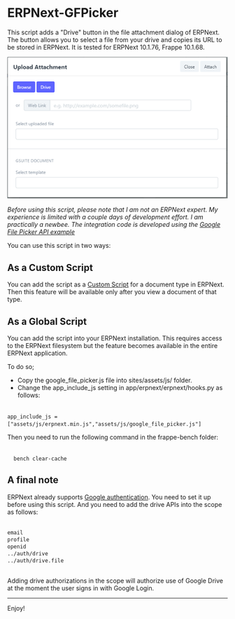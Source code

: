 # ERPNext-GFPicker

This script adds a "Drive" button in the file attachment dialog of ERPNext. The button allows you to select a file from your drive and copies its URL to be stored in ERPNext. It is tested for ERPNext 10.1.76, Frappe 10.1.68.

<img src="https://raw.githubusercontent.com/osmansen/ERPNext-GFPicker/master/googleFilePicker.png">

<i>Before using this script, please note that I am not an ERPNext expert. My experience is limited with a couple days of development effort. I am practically a newbee. The integration code is developed using the <a href="https://developers.google.com/drive/api/v3/picker">Google File Picker API example</a></i>

You can use this script in two ways:

<h2>As a Custom Script</h2>
<p>
You can add the script as a <a href="https://erpnext.com/docs/user/manual/en/customize-erpnext/custom-scripts" target="_blank">Custom Script</a> for a document type in ERPNext. Then this feature will be available only after you view a document of that type.
</p>

<h2>As a Global Script</h2>
<p>
You can add the script into your ERPNext installation. This requires access to the ERPNext filesystem but the feature becomes available in the entire ERPNext application.

To do so;
* Copy the google_file_picker.js file into sites/assets/js/ folder.
* Change the app_include_js setting in app/erpnext/erpnext/hooks.py as follows:
</p>
<p>
<code>
app_include_js = ["assets/js/erpnext.min.js","assets/js/google_file_picker.js"]
</code>
</p>
<p>
Then you need to run the following command in the frappe-bench folder:
</p>
<p>
<code>
  bench clear-cache
</code>
</p>
<h2>A final note</h2>
<p>
ERPNext already supports <a href="https://frappe.io/docs/user/en/guides/deployment/how-to-enable-social-logins">Google authentication</a>. You need to set it up before using this script. And you need to add the drive APIs into the scope as follows:
</p><p><pre>
<code>
email	
profile	
openid	
../auth/drive	
../auth/drive.file
</code>
</pre>
</p>
<p>
Adding drive authorizations in the scope will authorize use of Google Drive at the moment the user signs in with Google Login.
</p>
<hr>

Enjoy!
